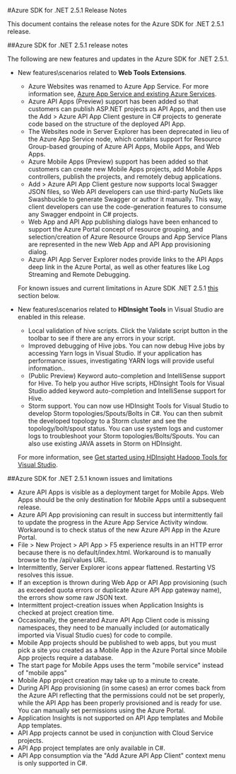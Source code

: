 <properties 
   pageTitle="Azure SDK for .NET 2.5.1 Release Notes" 
   description="Azure SDK for .NET 2.5.1 Release Notes" 
   services="app-service" 
   documentationCenter=".net,nodejs,java" 
   authors="Juliako" 
   manager="dwrede" 
   editor=""/>

<tags
   ms.service="app-service"
   ms.devlang="multiple"
   ms.topic="article"
   ms.tgt_pltfrm="na"
   ms.workload="integration" 
   ms.date="06/29/2015"
   ms.author="juliako"/>

#Azure SDK for .NET 2.5.1 Release Notes

This document contains the release notes for the Azure SDK for .NET 2.5.1 release.

##Azure SDK for .NET 2.5.1 release notes

The following are new features and updates in the Azure SDK for .NET 2.5.1.

*   New features\scenarios related to **Web Tools Extensions**.
    
    *   Azure Websites was renamed to Azure App Service.
        For more information see, [Azure App Service and existing Azure Services](app-service-changes-existing-services.md).
    *   Azure API Apps (Preview) support has been added so that customers can publish ASP.NET projects as API Apps, and then use the Add > Azure API App Client gesture in C# projects to generate code based on the structure of the deployed API App.
    *   The Websites node in Server Explorer has been deprecated in lieu of the Azure App Service node, which contains support for Resource Group-based grouping of Azure API Apps, Mobile Apps, and Web Apps.
    *   Azure Mobile Apps (Preview) support has been added so that customers can create new Mobile Apps projects, add Mobile Apps controllers, publish the projects, and remotely debug applications.
    *   Add > Azure API App Client gesture now supports local Swagger JSON files, so Web API developers can use third-party NuGets like Swashbuckle to generate Swagger or author it manually.
        This way, client developers can use the code-generation features to consume any Swagger endpoint in C# projects.
    *   Web App and API App publishing dialogs have been enhanced to support the Azure Portal concept of resource grouping, and selection/creation of Azure Resource Groups and App Service Plans are represented in the new Web App and API App provisioning dialog.
    *   Azure API App Server Explorer nodes provide links to the API Apps deep link in the Azure Portal, as well as other features like Log Streaming and Remote Debugging.
    
    For known issues and current limitations in Azure SDK .NET 2.5.1 [this](app-service-release-notes.md#known_issues_2_5_1) section below.
*   New features\scenarios related to **HDInsight Tools** in Visual Studio are enabled in this release.
    
    *   Local validation of hive scripts.
        Click the Validate script button in the toolbar to see if there are any errors in your script.
    *   Improved debugging of Hive jobs.
        You can now debug Hive jobs by accessing Yarn logs in Visual Studio.
        If your application has performance issues, investigating YARN logs will provide useful information..
    *   (Public Preview) Keyword auto-completion and IntelliSense support for Hive.
        To help you author Hive scripts, HDInsight Tools for Visual Studio added keyword auto-completion and IntelliSense support for Hive.
    *   Storm support.
        You can now use HDInsight Tools for Visual Studio to develop Storm topologies/Spouts/Bolts in C#.
        You can then submit the developed topology to a Storm cluster and see the topology/bolt/spout status.
        You can use system logs and customer logs to troubleshoot your Storm topologies/Bolts/Spouts.
        You can also use existing JAVA assets in Storm on HDInsight.
    
    For more information, see [Get started using HDInsight Hadoop Tools for Visual Studio](hdinsight-hadoop-visual-studio-tools-get-started.md).

##<a id="known_issues_2_5_1"></a>Azure SDK for .NET 2.5.1 known issues and limitations

*   Azure API Apps is visible as a deployment target for Mobile Apps.
    Web Apps should be the only destination for Mobile Apps until a subsequent release.
*   Azure API App provisioning can result in success but intermittently fail to update the progress in the Azure App Service Activity window.
    Workaround is to check status of the new Azure API App in the Azure Portal.
*   File > New Project > API App > F5 experience results in an HTTP error because there is no default/index.html.
    Workaround is to manually browse to the /api/values URL.
*   Intermittently, Server Explorer icons appear flattened.
    Restarting VS resolves this issue.
*   If an exception is thrown during Web App or API App provisioning (such as exceeded quota errors or duplicate Azure API App gateway name), the errors show some raw JSON text.
*   Intermittent project-creation issues when Application Insights is checked at project creation time.
*   Occasionally, the generated Azure API App Client code is missing namespaces, they need to be manually included (or automatically imported via Visual Studio cues) for code to compile.
*   Mobile App projects should be published to web apps, but you must pick a site you created as a Mobile App in the Azure Portal since Mobile App projects require a database.
*   The start page for Mobile Apps uses the term "mobile service" instead of "mobile apps" 
*   Mobile App project creation may take up to a minute to create.
*   During API App provisioning (in some cases) an error comes back from the Azure API reflecting that the permissions could not be set properly, while the API App has been properly provisioned and is ready for use.
    You can manually set permissions using the Azure Portal.
*   Application Insights is not supported on API App templates and Mobile App templates.
*   API App projects cannot be used in conjunction with Cloud Service projects.
*   API App project templates are only available in C#.
*   API App consumption via the "Add Azure API App Client" context menu is only supported in C#.


